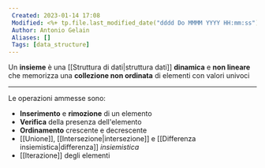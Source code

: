 ```yaml
---
 Created: 2023-01-14 17:08
 Modified: <%+ tp.file.last_modified_date("dddd Do MMMM YYYY HH:mm:ss") %>
 Author: Antonio Gelain
 Aliases: []
 Tags: [data_structure]
---
```


Un **insieme** è una [[Struttura di dati|struttura dati]] **dinamica** e **non lineare** che memorizza una **collezione non ordinata** di elementi con valori univoci

---

Le operazioni ammesse sono:
- **Inserimento** e **rimozione** di un elemento
- **Verifica** della presenza dell'elemento
- **Ordinamento** crescente e decrescente
- [[Unione]], [[Intersezione|intersezione]] e [[Differenza insiemistica|differenza]] *insiemistica*
- [[Iterazione]] degli elementi